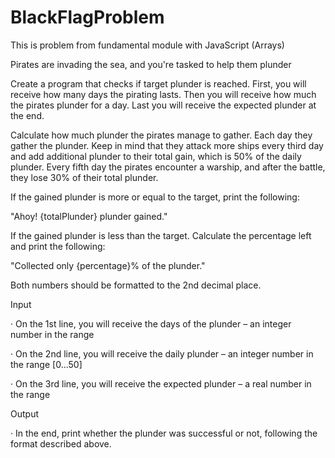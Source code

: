 # BlackFlagProblem
This is problem from fundamental module with JavaScript (Arrays)

Pirates are invading the sea, and you're tasked to help them plunder

Create a program that checks if target plunder is reached. First, you will receive how many days the pirating lasts. Then you will receive how much the pirates plunder for a day. Last you will receive the expected plunder at the end.

Calculate how much plunder the pirates manage to gather. Each day they gather the plunder. Keep in mind that they attack more ships every third day and add additional plunder to their total gain, which is 50% of the daily plunder. Every fifth day the pirates encounter a warship, and after the battle, they lose 30% of their total plunder.

If the gained plunder is more or equal to the target, print the following:

"Ahoy! {totalPlunder} plunder gained."

If the gained plunder is less than the target. Calculate the percentage left and print the following:

"Collected only {percentage}% of the plunder."

Both numbers should be formatted to the 2nd decimal place.

Input

· On the 1st line, you will receive the days of the plunder – an integer number in the range 

· On the 2nd line, you will receive the daily plunder – an integer number in the range [0…50]

· On the 3rd line, you will receive the expected plunder – a real number in the range 

Output

· In the end, print whether the plunder was successful or not, following the format described above.
